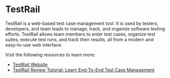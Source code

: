 # TestRail

TestRail is a web-based test case management tool. It is used by testers, developers, and team leads to manage, track, and organize software testing efforts. TestRail allows team members to enter test cases, organize test suites, execute test runs, and track their results, all from a modern and easy-to-use web interface.

Visit the following resources to learn more:

- [TestRail Website](https://www.gurock.com/testrail/)
- [TestRail Review Tutorial: Learn End-To-End Test Case Management](https://www.softwaretestinghelp.com/testrail-tutorial/)
